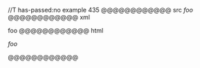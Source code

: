 //T has-passed:no
example 435
@@@@@@@@@@@@ src
*_foo_*
@@@@@@@@@@@@ xml
<?xml version="1.0" encoding="UTF-8"?>
<!DOCTYPE document SYSTEM "CommonMark.dtd">
<document xmlns="http://commonmark.org/xml/1.0">
  <paragraph>
    <emph>
      <emph>
        <text>foo</text>
      </emph>
    </emph>
  </paragraph>
</document>
@@@@@@@@@@@@ html
<p><em><em>foo</em></em></p>
@@@@@@@@@@@@
